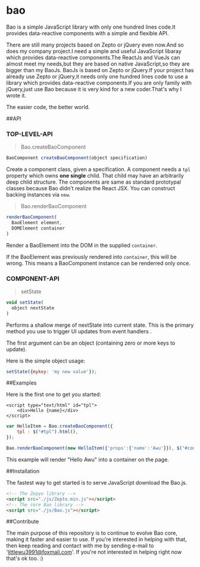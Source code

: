 # bao
Bao is a simple JavaScript library with only one hundred lines code.It provides data-reactive components with a simple and flexible API. 

There are still many projects based on Zepto or jQuery even now.And so does my company project.I need a simple and useful JavaScript libaray which provides data-reactive components.The ReactJs and VueJs can almost meet my needs,but they are based on native JavaScript,so they are bigger than my BaoJs.
BaoJs is based on Zepto or jQuery.If your project has already use Zepto or jQuery,it needs only one hundred lines code to use a library which provides data-reactive components.If you are only family with jQuery,just use Bao because it is very kind for a new coder.That's why I wrote it.

The easier code, the better world.

##API

### TOP-LEVEL-API

> Bao.createBaoComponent

```javascript
BaoComponent createBaoComponent(object specification)
```

Create a component class, given a specification. A component needs a `tpl` property which owns **one single** child. That child may have an arbitrarily deep child structure. The components are same as standard prototypal classes because Bao didn't realize the React JSX. You can construct backing instances via `new`. 


> Bao.renderBaoComponent

```javascript
renderBaoComponent(
  BaoElement element,
  DOMElement container
)
```

Render a BaoElement into the DOM in the supplied `container`.

If the BaoElement was previously rendered into `container`, this will be wrong. This means a BaoComponent instance can be renderred only once.

### COMPONENT-API

> setState

```javascript
void setState(
  object nextState
)
```
Performs a shallow merge of nextState into current state. This is the primary method you use to trigger UI updates from event handlers .

The first argument can be an object (containing zero or more keys to update).

Here is the simple object usage:

```javascript
setState({mykey: 'my new value'});
```

##Examples

Here is the first one to get you started:

```tpl
<script type="text/html" id="tpl">
    <div>Hello {name}</div>
</script>
```

```js
var HelloItem = Bao.createBaoComponent({
    tpl : $("#tpl").html(),
});

Bao.renderBaoComponent(new HelloItem({'props':{'name':'Awu'}}), $("#container"));
```

This example will render "Hello Awu" into a container on the page.

##Installation

The fastest way to get started is to serve JavaScript download the Bao.js.
```html
<!-- The Zepyo library -->
<script src="./js/Zepto.min.js"></script>
<!-- The core Bao library -->
<script src="./js/Bao.js"></script>
```

##Contribute

The main purpose of this repository is to continue to evolve Bao core, making it faster and easier to use. If you're interested in helping with that, then keep reading and contact with me by sending e-mail to 'littlewu3991@foxmail.com'. If you're not interested in helping right now that's ok too. :)
